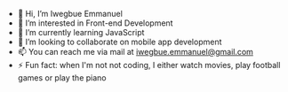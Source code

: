 - 👋 Hi, I’m Iwegbue Emmanuel
- 👀 I’m interested in Front-end Development
- 🌱 I’m currently learning JavaScript
- 💞️ I’m looking to collaborate on mobile app development 
- 📫 You can reach me via mail at iwegbue.emmanuel@gmail.com
- ⚡ Fun fact: when I'm not not coding, I either watch movies, play football games or play the piano

<!---
Nuelesiri/Nuelesiri is a ✨ special ✨ repository because its `README.md` (this file) appears on your GitHub profile.
You can click the Preview link to take a look at your changes.
--->

